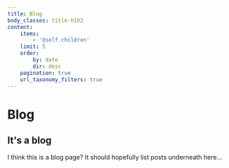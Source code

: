 ```yaml
---
title: Blog
body_classes: title-h1h2
content:
    items:
        - '@self.children'
    limit: 5
    order:
        by: date
        dir: desc
    pagination: true
    url_taxonomy_filters: true
---
```


# Blog
## It's a blog

I think this is a blog page? It should hopefully list posts underneath here...